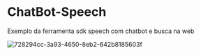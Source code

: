 # ChatBot-Speech
Exemplo da ferramenta sdk speech com chatbot e busca na web

![728294cc-3a93-4650-8eb2-642b8185603f](https://user-images.githubusercontent.com/31970167/52906016-9f0dae80-322a-11e9-8ea8-c254789f3697.jpg)
